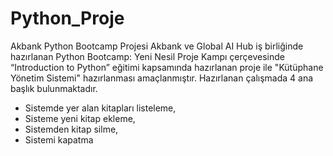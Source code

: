 # Python_Proje
Akbank Python Bootcamp Projesi
Akbank ve Global AI Hub iş birliğinde hazırlanan Python Bootcamp: Yeni Nesil Proje Kampı çerçevesinde “Introduction to Python” eğitimi kapsamında hazırlanan proje ile "Kütüphane Yönetim Sistemi" hazırlanması amaçlanmıştır. Hazırlanan çalışmada 4 ana başlık bulunmaktadır.
* Sistemde yer alan kitapları listeleme,
* Sisteme yeni kitap ekleme,
* Sistemden kitap silme,
* Sistemi kapatma
